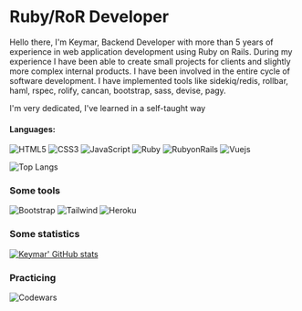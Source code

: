 
# Ruby/RoR Developer

Hello there, I'm Keymar, Backend Developer with more than 5 years of experience in web application development using Ruby on Rails. During my experience I have been able to create small projects for clients and slightly more complex internal products. I have been involved in the entire cycle of software development. I have implemented tools like sidekiq/redis, rollbar, haml, rspec, rolify, cancan, bootstrap, sass, devise, pagy. 

I'm very dedicated, I've learned in a self-taught way


#### Languages:
![HTML5](https://img.shields.io/badge/html5-%23E34F26.svg?style=for-the-badge&logo=html5&logoColor=white)
![CSS3](https://img.shields.io/badge/css3-%231572B6.svg?style=for-the-badge&logo=css3&logoColor=white)
![JavaScript](https://img.shields.io/badge/javascript-%23323330.svg?style=for-the-badge&logo=javascript&logoColor=%23F7DF1E)
![Ruby](https://img.shields.io/badge/Ruby-%23E34F26.svg?style=for-the-badge&logo=ruby&logoColor=white)
![RubyonRails](https://img.shields.io/badge/RubyonRails-%23E34F26.svg?style=for-the-badge&logo=rubyonrails&logoColor=white)
![Vuejs](https://img.shields.io/badge/Vuejs-00d1f7?style=for-the-badge&logo=vuejs&logoColor=white)

![Top Langs](https://github-readme-stats.vercel.app/api/top-langs/?username=keymarc22&layout=compact)

### Some tools
![Bootstrap](https://img.shields.io/badge/Bootstrap-6e10ee?style=for-the-badge&logo=bootstrap&logoColor=white)
![Tailwind](https://img.shields.io/badge/Tailwind-17b0b3?style=for-the-badge&logo=tailwind&logoColor=white)
![Heroku](https://img.shields.io/badge/Heroku-9374b7?style=for-the-badge&logo=heroku&logoColor=white)

### Some statistics
[![Keymar' GitHub stats](https://github-readme-streak-stats.herokuapp.com?user=keymarc22&border_radius=8&short_numbers=true)](https://git.io/streak-stats)

### Practicing
![Codewars](https://github.r2v.ch/codewars?user=keymarc22&stroke=COLOR)
